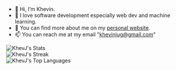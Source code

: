- 👋 Hi, I’m Khevin.
- 👀 I love software development especially web dev and machine learning.
- 🌱 You can find more about me on my  [personal website](https://khevin.vercel.app).
- 📫 You can reach me at my email "khevinjug@gmail.com"

<!---
KhevJ/KhevJ is a ✨ special ✨ repository because its `README.md` (this file) appears on your GitHub profile.
You can click the Preview link to take a look at your changes.
--->

![KhevJ's Stats](https://github-readme-stats.vercel.app/api?username=KhevJ&theme=radical&show_icons=true&hide_border=false&count_private=true)
<br>
![KhevJ's Streak](https://github-readme-streak-stats.herokuapp.com/?user=KhevJ&theme=radical&hide_border=false)
<br>
![KhevJ's Top Languages](https://github-readme-stats.vercel.app/api/top-langs/?username=KhevJ&theme=radical&show_icons=true&hide_border=false&layout=compact)
